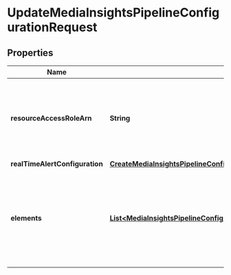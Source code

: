 

# UpdateMediaInsightsPipelineConfigurationRequest


## Properties

| Name | Type | Description | Notes |
|------------ | ------------- | ------------- | -------------|
|**resourceAccessRoleArn** | **String** | The ARN of the role used by the service to access Amazon Web Services resources. |  |
|**realTimeAlertConfiguration** | [**CreateMediaInsightsPipelineConfigurationRequestRealTimeAlertConfiguration**](CreateMediaInsightsPipelineConfigurationRequestRealTimeAlertConfiguration.md) |  |  [optional] |
|**elements** | [**List&lt;MediaInsightsPipelineConfigurationElement&gt;**](MediaInsightsPipelineConfigurationElement.md) | The elements in the request, such as a processor for Amazon Transcribe or a sink for a Kinesis Data Stream.. |  |



